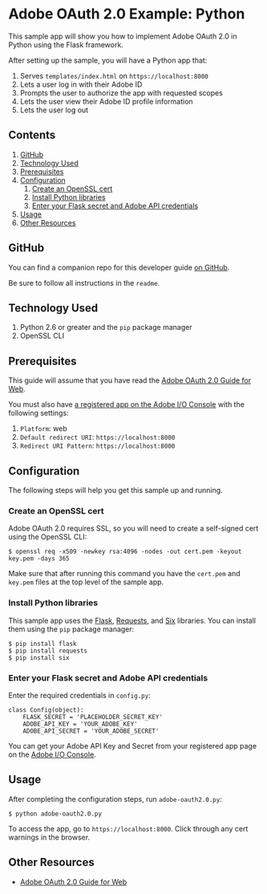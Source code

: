 # Adobe OAuth 2.0 Example: Python

This sample app will show you how to implement Adobe OAuth 2.0 in Python using the Flask framework.

After setting up the sample, you will have a Python app that:

1. Serves `templates/index.html` on `https://localhost:8000`
1. Lets a user log in with their Adobe ID
1. Prompts the user to authorize the app with requested scopes
1. Lets the user view their Adobe ID profile information
1. Lets the user log out

<!-- $ doctoc ./readme.md --title "## Contents" --entryprefix 1. --gitlab --maxlevel 3 -->
<!-- START doctoc generated TOC please keep comment here to allow auto update -->
<!-- DON'T EDIT THIS SECTION, INSTEAD RE-RUN doctoc TO UPDATE -->
## Contents

1. [GitHub](#github)
1. [Technology Used](#technology-used)
1. [Prerequisites](#prerequisites)
1. [Configuration](#configuration)
    1. [Create an OpenSSL cert](#create-an-openssl-cert)
    1. [Install Python libraries](#install-python-libraries)
    1. [Enter your Flask secret and  Adobe API credentials](#enter-your-flask-secret-and-adobe-api-credentials)
1. [Usage](#usage)
1. [Other Resources](#other-resources)

<!-- END doctoc generated TOC please keep comment here to allow auto update -->

## GitHub

You can find a companion repo for this developer guide [on GitHub](../adobe-auth-python).

Be sure to follow all instructions in the `readme`.


## Technology Used

1. Python 2.6 or greater and the `pip` package manager
1. OpenSSL CLI


## Prerequisites

This guide will assume that you have read the [Adobe OAuth 2.0 Guide for Web](../../web-oauth2.0-guide.md).

You must also have [a registered app on the Adobe I/O Console](../../web-oauth2.0-guide.md#register-your-application-and-enable-apis) with the following settings:

1. `Platform`: web
1. `Default redirect URI`: `https://localhost:8000`
1. `Redirect URI Pattern`: `https://localhost:8000`


## Configuration

The following steps will help you get this sample up and running.


### Create an OpenSSL cert

Adobe OAuth 2.0 requires SSL, so you will need to create a self-signed cert using the OpenSSL CLI:

```
$ openssl req -x509 -newkey rsa:4096 -nodes -out cert.pem -keyout key.pem -days 365
```

Make sure that after running this command you have the `cert.pem` and `key.pem` files at the top level of the sample app.


### Install Python libraries

This sample app uses the [Flask](http://flask.pocoo.org/), [Requests](http://docs.python-requests.org/), and [Six](https://pythonhosted.org/six/) libraries. You can install them using the `pip` package manager:

```
$ pip install flask
$ pip install requests
$ pip install six
```


### Enter your Flask secret and  Adobe API credentials

Enter the required credentials in `config.py`:

```
class Config(object):
    FLASK_SECRET = 'PLACEHOLDER_SECRET_KEY'
    ADOBE_API_KEY = 'YOUR_ADOBE_KEY'
    ADOBE_API_SECRET = 'YOUR_ADOBE_SECRET'
```

You can get your Adobe API Key and Secret from your registered app page on the [Adobe I/O Console](../../web-oauth2.0-guide.md#register-your-application-and-enable-apis).


## Usage

After completing the configuration steps, run `adobe-oauth2.0.py`:

```
$ python adobe-oauth2.0.py
```

To access the app, go to `https://localhost:8000`. Click through any cert warnings in the browser.


## Other Resources

- [Adobe OAuth 2.0 Guide for Web](../../web-oauth2.0-guide.md)
